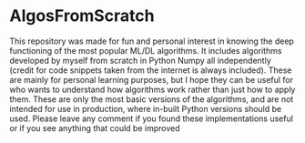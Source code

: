 # AlgosFromScratch

This repository was made for fun and personal interest in knowing the deep functioning of the most popular ML/DL algorithms. 
It includes algorithms developed by myself from scratch in Python Numpy all independently (credit for code snippets taken from the internet is always included).
These are mainly for personal learning purposes, but I hope they can be useful for who wants to understand how algorithms work rather than just how to apply them.
These are only the most basic versions of the algorithms, and are not intended for use in production, where in-built Python versions should be used.
Please leave any comment if you found these implementations useful or if you see anything that could be improved

